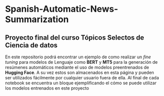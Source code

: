 # Spanish-Automatic-News-Summarization
## Proyecto final del curso Tópicos Selectos de Ciencia de datos

En este repositorio podrá encontrar un ejemplo de como realizar un  *fine tuning* para modelos de Lenguaje como **BERT** y **MT5** para la generación de resúmenes automáticos mediante el uso de modelos preentrenados de **Hugging Face**. A su vez estos son almacenados en esta página y pueden ser utilizados fácilmente por cualquier usuario fuera de ella. Al final de cada notebook se encuentra un bloque ejemplificando el cómo se puede utilizar los modelos entrenados en este proyecto
